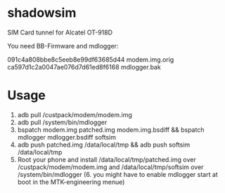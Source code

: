 shadowsim
=========

SIM Card tunnel for Alcatel OT-918D

You need BB-Firmware and mdlogger:

091c4a808bbe8c5eeb8e99df63685d44  modem.img.orig
ca597d1c2a0047ae076d7d61ed8f6168  mdlogger.bak

Usage
=====

 1. adb pull /custpack/modem/modem.img
 2. adb pull /system/bin/mdlogger
 3. bspatch modem.img patched.img modem.img.bsdiff && bspatch mdlogger mdlogger.bsdiff softsim
 4. adb push patched.img /data/local/tmp && adb push softsim /data/local/tmp
 5. Root your phone and install /data/local/tmp/patched.img over /custpack/modem/modem.img and /data/local/tmp/softsim over /system/bin/mdlogger
 (6. you might have to enable mdlogger start at boot in the MTK-engineering menue)

